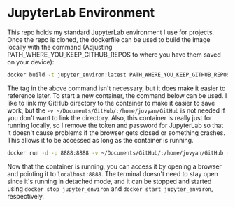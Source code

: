 # JupyterLab Environment

This repo holds my standard JupyterLab environment I use for projects. Once the repo is cloned, the dockerfile can be used to build the image locally with the command (Adjusting PATH_WHERE_YOU_KEEP_GITHUB_REPOS to where you have them saved on your device):

```bash
docker build -t jupyter_environ:latest PATH_WHERE_YOU_KEEP_GITHUB_REPOS/jupyter_environ/
```

The tag in the above command isn't necessary, but it does make it easier to reference later. To start a new container, the command below can be used. I like to link my GitHub directory to the container to make it easier to save work, but the `-v ~/Documents/GitHub/:/home/jovyan/GitHub` is not needed if you don't want to link the directory. Also, this container is really just for running locally, so I remove the token and password for JupyterLab so that it doesn't cause problems if the browser gets closed or something crashes. This allows it to be accessed as long as the container is running.

```bash
docker run -d -p 8888:8888 -v ~/Documents/GitHub/:/home/jovyan/GitHub --name jupyter_environ jupyter_environ:latest start-notebook.sh --NotebookApp.token='' --NotebookApp.password=''
```

Now that the container is running, you can access it by opening a browser and pointing it to `localhost:8888`. The terminal doesn't need to stay open since it's running in detached mode, and it can be stopped and started using `docker stop jupyter_environ` and `docker start jupyter_environ`, respectively. 